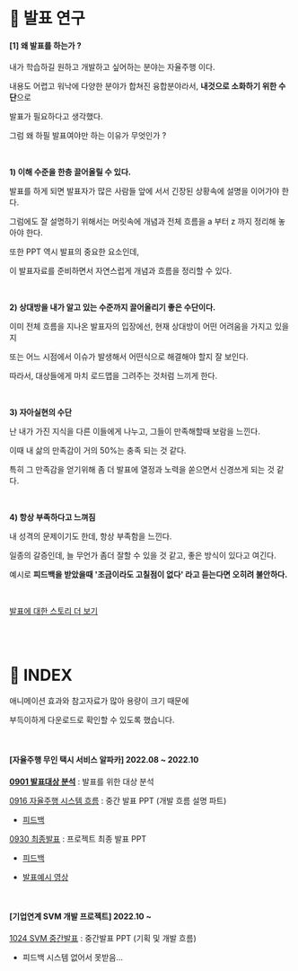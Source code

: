 # :man: 발표 연구

#### [1] 왜 발표를 하는가 ?

내가 학습하길 원하고 개발하고 싶어하는 분야는 자율주행 이다.

내용도 어렵고 워낙에 다양한 분야가 합쳐진 융합분야라서, **내것으로 소화하기 위한 수단**으로 

발표가 필요하다고 생각했다.

그럼 왜 하필 발표여야만 하는 이유가 무엇인가 ?

<br>

**1) 이해 수준을 한층 끌어올릴 수 있다.**

발표를 하게 되면 발표자가 많은 사람들 앞에 서서 긴장된 상황속에 설명을 이어가야 한다. 

그럼에도 잘 설명하기 위해서는 머릿속에 개념과 전체 흐름을 a 부터 z 까지 정리해 놓아야 한다.

또한 PPT 역시 발표의 중요한 요소인데, 

이 발표자료를 준비하면서 자연스럽게 개념과 흐름을 정리할 수 있다. 

<br>

**2) 상대방을 내가 알고 있는 수준까지 끌어올리기 좋은 수단이다.** 

이미 전체 흐름을 지나온 발표자의 입장에선, 현재 상대방이 어떤 어려움을 가지고 있을지

또는 어느 시점에서 이슈가 발생해서 어떤식으로 해결해야 할지 잘 보인다.

따라서, 대상들에게 마치 로드맵을 그려주는 것처럼 느끼게 한다.

<br>

**3) 자아실현의 수단**

난 내가 가진 지식을 다른 이들에게 나누고, 그들이 만족해할때 보람을 느낀다.

이때 내 삶의 만족감이 거의 50%는 충족 되는 것 같다.

특히 그 만족감을 얻기위해 좀 더 발표에 열정과 노력을 쏟으면서 신경쓰게 되는 것 같다.

<br>

**4) 항상 부족하다고 느껴짐**

내 성격의 문제이기도 한데, 항상 부족함을 느낀다. 

일종의 갈증인데, 늘 무언가 좀더 잘할 수 있을 것 같고, 좋은 방식이 있다고 여긴다.

예시로 **피드백을 받았을때 '조금이라도 고칠점이 없다' 라고 듣는다면 오히려 불안하다.**

<br>

[발표에 대한 스토리 더 보기](https://github.com/windy825/presentation/blob/master/%EB%B0%9C%ED%91%9C%EC%97%90%20%EB%8C%80%ED%95%9C%20%EC%83%9D%EA%B0%81.md)

<br>

<br>

# :book: INDEX

애니메이션 효과와 참고자료가 많아 용량이 크기 때문에 

부득이하게 다운로드로 확인할 수 있도록 했습니다.

<br>

#### [자율주행 무인 택시 서비스 알파카] 2022.08 ~ 2022.10

[**0901 발표대상 분석**](https://github.com/windy825/presentation/blob/master/0901%20%EB%B0%9C%ED%91%9C%EB%8C%80%EC%83%81%20%EB%B6%84%EC%84%9D.md) :  발표를 위한 대상 분석

[0916 자율주행 시스템 흐름](https://github.com/windy825/presentation/blob/master/0916%20%EC%9E%90%EC%9C%A8%EC%A3%BC%ED%96%89%20%EC%8B%9C%EC%8A%A4%ED%85%9C%20%ED%9D%90%EB%A6%84.pptx) : 중간 발표 PPT (개발 흐름 설명 파트) 

- [피드백](https://github.com/windy825/presentation/blob/master/0916%20%EB%B0%9C%ED%91%9C%20%ED%94%BC%EB%93%9C%EB%B0%B1.png)

[0930 최종발표](https://github.com/windy825/presentation/blob/master/0930%20%EC%9E%90%EC%9C%A8%EC%A3%BC%ED%96%89%20%EC%B5%9C%EC%A2%85%EB%B0%9C%ED%91%9C.pptx) : 프로젝트 최종 발표 PPT

- [피드백](https://github.com/windy825/presentation/blob/master/1002%20%EB%B0%9C%ED%91%9C%20%ED%94%BC%EB%93%9C%EB%B0%B1.png)

- [발표예시 영상](https://github.com/windy825/presentation/blob/master/0930%20%EC%B5%9C%EC%A2%85%EB%B0%9C%ED%91%9C%20%EC%9D%BC%EB%B6%80.mp4)

<br>

#### [기업연계 SVM 개발 프로젝트] 2022.10 ~

[1024 SVM 중간발표]([https://github.com/windy825/presentation/blob/master/1024%20SVM%20%EC%A4%91%EA%B0%84%20%EB%B0%9C%ED%91%9C%20.pptx](https://github.com/windy825/presentation/blob/master/SVM%20%EC%A4%91%EA%B0%84%20%EB%B0%9C%ED%91%9C%20.pptx)) : 중간발표 PPT (기획 및 개발 흐름)

- 피드백 시스템 없어서 못받음...
